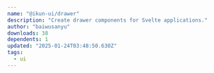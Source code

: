 ```yaml
---
name: "@ikun-ui/drawer"
description: "Create drawer components for Svelte applications."
author: "baiwusanyu"
downloads: 38
dependents: 1
updated: "2025-01-24T03:48:50.630Z"
tags: 
  - ui
---
```


